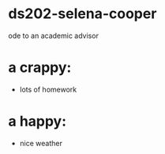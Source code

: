 # ds202-selena-cooper
ode to an academic advisor
# a crappy: 
- lots of homework
# a happy:
- nice weather
